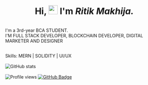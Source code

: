 <h1 align="center">Hi, <img src="https://github.com/TheDudeThatCode/TheDudeThatCode/blob/master/Assets/Hi.gif" width="29px"> I'm <b><i>Ritik Makhija.</i></b></h1> <br>
I'm a 3rd-year BCA STUDENT. </br>
I'M FULL STACK DEVELOPER, BLOCKCHAIN DEVELOPER, DIGITAL MARKETER AND DESIGNER
<br></br>


Skills: MERN | SOLIDITY | UI/UX
<br></br>
![GitHub stats](https://github-readme-stats.vercel.app/api?username=ritik-prog&show_icons=true)  
<br>
![Profile views](https://komarev.com/ghpvc/?username=ritik-prog&label=Profile%20views&color=0e75b6&style=flat)
<a href="https://github.com/ritik-prog?tab=followers"><img src="https://img.shields.io/github/followers/ritik-prog?style=social" alt="GitHub Badge"></a>
